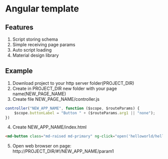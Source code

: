 # Angular template

## Features
1) Script storing schema
2) Simple receiving page params
3) Auto script loading
4) Material design library

## Example
1) Download project to your http server folder(PROJECT_DIR)
2) Create in PROJECT_DIR new folder with your page name(NEW_PAGE_NAME)
3) Create file NEW_PAGE_NAME/controller.js
```javascript
controller("NEW_APP_NAME", function ($scope, $routeParams) {
    $scope.buttonLabel = "Button " + ($routeParams.arg1 || "none");
})
```
4) Create NEW_APP_NAME/index.html
```html
<md-button class="md-raised md-primary" ng-click="open('helloworld/hello!')">Click {{buttonLabel}}</md-button>
```
5) Open web browser on page:
http://PROJECT_DIR/#!/NEW_APP_NAME/param1